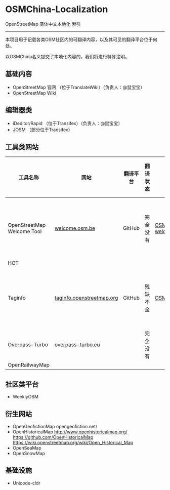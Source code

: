 # OSMChina-Localization
OpenStreetMap 简体中文本地化 索引

----------

本项目用于记载各类OSM社区内的可翻译内容，以及其可见的翻译平台位于何处。

以OSMChina名义提交了本地化内容的，我们将进行特殊注明。

## 基础内容

* OpenStreetMap 官网 （位于TranslateWiki）（负责人：@鼠宝宝）
* OpenStreetMap Wiki

## 编辑器类

* iDeditor/Rapid （位于Transifex）（负责人：@鼠宝宝）
* JOSM （部分位于Transifex）

## 工具类网站

| 工具名称 | 网站 | 翻译平台 | 翻译状态 | 翻译链接 | 代码仓库 | OSMWiki页面 | 简中负责人 | OSMChina参与成员 |
|-|-|-|-|-|-|-|-|-|
| OpenStreetMap Welcome Tool | [welcome.osm.be](https://welcome.osm.be) | GitHub | 完全没有 | [OSMChina/osm-welcome-tool](https://github.com/OSMChina/osm-welcome-tool) | [osmbe/osm-welcome-tool](https://github.com/osmbe/osm-welcome-tool) | 暂无 | [@快乐的老鼠宝宝](https://github.com/LaoshuBaby) | [@快乐的老鼠宝宝](https://github.com/LaoshuBaby) |
| HOT | | | | | | | | |
| Taginfo | [taginfo.openstreetmap.org](https://taginfo.openstreetmap.org) | GitHub | 残缺不全 | [OSMChina/taginfo](https://github.com/OSMChina/taginfo) | [taginfo/taginfo](https://github.com/taginfo/taginfo) | [[[Taginfo]]](https://wiki.openstreetmap.org/wiki/Taginfo) | [@快乐的老鼠宝宝](https://github.com/LaoshuBaby) | [@快乐的老鼠宝宝](https://github.com/LaoshuBaby) |
| Overpass-Turbo | [overpass-turbo.eu](https://overpass-turbo.eu/) | | 完全没有 | | | | | |
|OpenRailwayMap| | | | | | | | |

## 社区类平台

* WeeklyOSM

## 衍生网站

* OpenGeofictionMap opengeofiction.net/
* OpenHistoricalMap http://www.openhistoricalmap.org/ https://github.com/OpenHistoricalMap https://wiki.openstreetmap.org/wiki/Open_Historical_Map
* OpenSeaMap
* OpenSnowMap

## 基础设施

* Unicode-cldr
